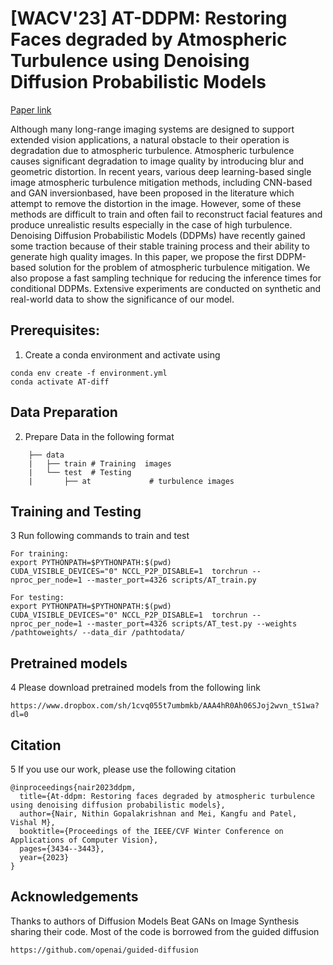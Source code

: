 # [WACV'23] AT-DDPM: Restoring Faces degraded by Atmospheric Turbulence using Denoising Diffusion Probabilistic Models


[Paper link](https://arxiv.org/pdf/2208.11284.pdf)

Although many long-range imaging systems are designed to support extended vision applications, a natural
obstacle to their operation is degradation due to atmospheric turbulence. Atmospheric turbulence causes significant degradation to image quality by introducing blur
and geometric distortion. In recent years, various deep
learning-based single image atmospheric turbulence mitigation methods, including CNN-based and GAN inversionbased, have been proposed in the literature which attempt
to remove the distortion in the image. However, some of
these methods are difficult to train and often fail to reconstruct facial features and produce unrealistic results especially in the case of high turbulence. Denoising Diffusion Probabilistic Models (DDPMs) have recently gained
some traction because of their stable training process and
their ability to generate high quality images. In this paper,
we propose the first DDPM-based solution for the problem of atmospheric turbulence mitigation. We also propose a fast sampling technique for reducing the inference
times for conditional DDPMs. Extensive experiments are
conducted on synthetic and real-world data to show the
significance of our model. 

## Prerequisites:
1. Create a conda environment and activate using 
```
conda env create -f environment.yml
conda activate AT-diff
```
## Data Preparation
2. Prepare Data in the following format
```
    ├── data 
    |   ├── train # Training  images
    |   └── test  # Testing
    |       ├── at             # turbulence images 
```
## Training and Testing
3 Run following commands to train and test 
```
For training:
export PYTHONPATH=$PYTHONPATH:$(pwd)
CUDA_VISIBLE_DEVICES="0" NCCL_P2P_DISABLE=1  torchrun --nproc_per_node=1 --master_port=4326 scripts/AT_train.py 

For testing:
export PYTHONPATH=$PYTHONPATH:$(pwd)
CUDA_VISIBLE_DEVICES="0" NCCL_P2P_DISABLE=1  torchrun --nproc_per_node=1 --master_port=4326 scripts/AT_test.py --weights /pathtoweights/ --data_dir /pathtodata/
```
## Pretrained models
4 Please download pretrained models from the following link
```
https://www.dropbox.com/sh/1cvq055t7umbmkb/AAA4hR0Ah06SJoj2wvn_tS1wa?dl=0
```
## Citation
5 If you use our work, please use the following citation
```
@inproceedings{nair2023ddpm,
  title={At-ddpm: Restoring faces degraded by atmospheric turbulence using denoising diffusion probabilistic models},
  author={Nair, Nithin Gopalakrishnan and Mei, Kangfu and Patel, Vishal M},
  booktitle={Proceedings of the IEEE/CVF Winter Conference on Applications of Computer Vision},
  pages={3434--3443},
  year={2023}
}
```

## Acknowledgements
Thanks to authors of Diffusion Models Beat GANs on Image Synthesis sharing their code. Most of the code is borrowed from the guided diffusion
```
https://github.com/openai/guided-diffusion
```

